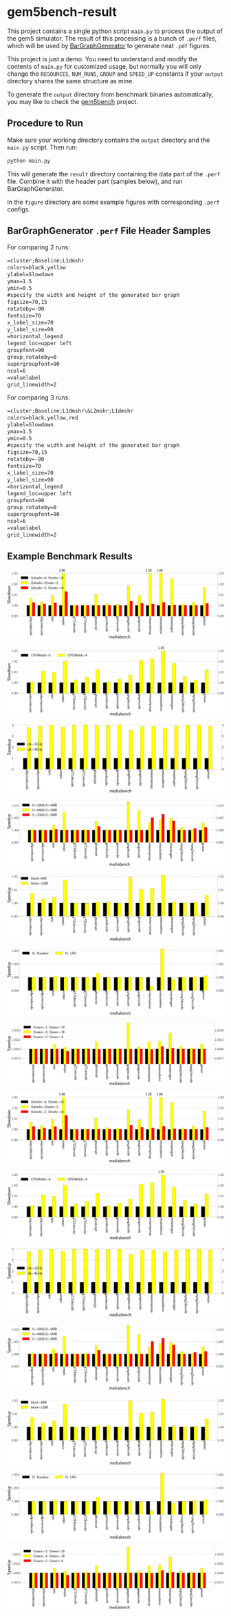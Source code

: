 # gem5bench-result

This project contains a single python script `main.py` to process the output of the gem5 simulator.
The result of this processing is a bunch of `.perf` files, which will be used by [BarGraphGenerator](https://gitlab.com/JianpingZeng/BarGraphGenerator) to generate neat `.pdf` figures.

This project is just a demo. You need to understand and modify the contents of `main.py` for customized usage, but normally you will only change the `RESOURCES`, `NUM_RUNS`, `GROUP` and `SPEED_UP` constants if your `output` directory shares the same structure as mine.

To generate the `output` directory from benchmark binaries automatically, you may like to check the [gem5bench](https://github.com/fjtcin/gem5bench) project.

## Procedure to Run

Make sure your working directory contains the `output` directory and the `main.py` script. Then run:

```bash
python main.py
```

This will generate the `result` directory containing the data part of the `.perf` file. Combine it with the header part (samples below), and run BarGraphGenerator.

In the `figure` directory are some example figures with corresponding `.perf` configs.

## BarGraphGenerator `.perf` File Header Samples

For comparing 2 runs:

```text
=cluster;Baseline;L1dmshr
colors=black,yellow
ylabel=Slowdown
ymax=1.5
ymin=0.5
#specify the width and height of the generated bar graph
figsize=70,15
rotateby=-90
fontsize=70
x_label_size=70
y_label_size=90
=horizontal_legend
legend_loc=upper left
groupfont=90
group_rotateby=0
supergroupfont=90
ncol=6
=valuelabel
grid_linewidth=2
```

For comparing 3 runs:

```text
=cluster;Baseline;L1dmshr\&L2mshr;L1dmshr
colors=black,yellow,red
ylabel=Slowdown
ymax=1.5
ymin=0.5
#specify the width and height of the generated bar graph
figsize=70,15
rotateby=-90
fontsize=70
x_label_size=70
y_label_size=90
=horizontal_legend
legend_loc=upper left
groupfont=90
group_rotateby=0
supergroupfont=90
ncol=6
=valuelabel
grid_linewidth=2
```

## Example Benchmark Results

![mediabench_1](img/mediabench_1.png)

![mediabench_2](img/mediabench_2.png)

![mediabench_3](img/mediabench_3.png)

![mediabench_4](img/mediabench_4.png)

![mediabench_5](img/mediabench_5.png)

![mediabench_6](img/mediabench_6.png)

![mediabench_7](img/mediabench_7.png)

![mibench_1](img/mediabench_1.png)

![mibench_2](img/mediabench_2.png)

![mibench_3](img/mediabench_3.png)

![mibench_4](img/mediabench_4.png)

![mibench_5](img/mediabench_5.png)

![mibench_6](img/mediabench_6.png)

![mibench_7](img/mediabench_7.png)

